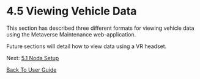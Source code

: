 # 4.5 Viewing Vehicle Data

This section has described three different formats for viewing vehicle data using the Metaverse Maintenance web-application.

Future sections will detail how to view data using a VR headset.

Next: [5.1 Noda Setup](https://github.com/rlogsdon7/Metaverse-Maintenance/blob/main/UserDocs/NodaSetup.md)

[Back To User Guide](https://github.com/rlogsdon7/Metaverse-Maintenance/blob/main/UserDocs.md)
